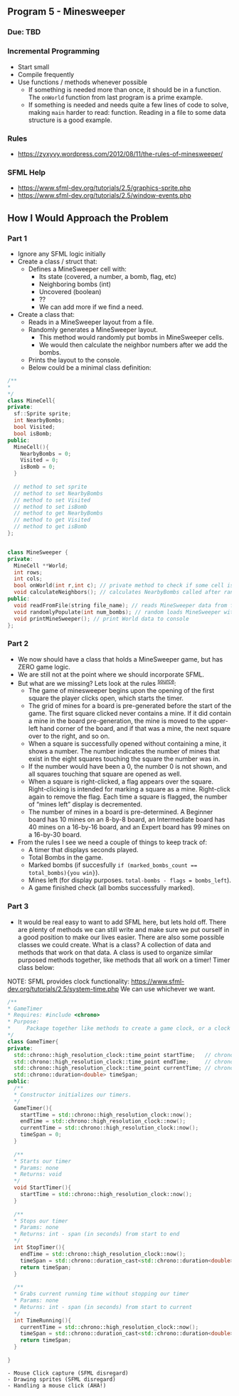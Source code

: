 ## Program 5 - Minesweeper
### Due: TBD



### Incremental Programming

- Start small
- Compile frequently
- Use functions / methods whenever possible
  - If something is needed more than once, it should be in a function. The `onWorld` function from last program is a prime example. 
  - If something is needed and needs quite a few lines of code to solve, making `main` harder to read: function. Reading in a file to some data structure is a good example.
 

### Rules
- https://zyxyvy.wordpress.com/2012/08/11/the-rules-of-minesweeper/

### SFML Help
- https://www.sfml-dev.org/tutorials/2.5/graphics-sprite.php
- https://www.sfml-dev.org/tutorials/2.5/window-events.php

## How I Would Approach the Problem

### Part 1

- Ignore any SFML logic initially
- Create a class / struct that:
  - Defines a MineSweeper cell with:
    - Its state (covered, a number, a bomb, flag, etc)
    - Neighboring bombs (int)
    - Uncovered (boolean)
    - ??
    - We can add more if we find a need.
- Create a class that:
  - Reads in a MineSweeper layout from a file.
  - Randomly generates a MineSweeper layout. 
    - This method would randomly put bombs in MineSweeper cells. 
    - We would then calculate the neighbor numbers after we add the bombs.
  - Prints the layout to the console.
  - Below could be a minimal class definition:
  
```cpp
/**
*
*/
class MineCell{
private:
  sf::Sprite sprite;
  int NearbyBombs;
  bool Visited;
  bool isBomb;
public:
  MineCell(){
    NearbyBombs = 0;
    Visited = 0;
    isBomb = 0;
  }
  
  // method to set sprite
  // method to set NearbyBombs
  // method to set Visited
  // method to set isBomb
  // method to get NearbyBombs
  // method to get Visited
  // method to get isBomb  
};


class MineSweeper {
private:
  MineCell **World;
  int rows;
  int cols;
  bool onWorld(int r,int c); // private method to check if some cell is in bounds
  void calculateNeighbors(); // calculates NearbyBombs called after randomlyPopulate is called
public:
  void readFromFile(string file_name); // reads MineSweeper data from file and loads 2D array
  void randomlyPopulate(int num_bombs); // random loads MineSweeper with num_bombs.
  void printMineSweeper(); // print World data to console 
};
```
  
### Part 2

- We now should have a class that holds a MineSweeper game, but has ZERO game logic.
- We are still not at the point where we should incorporate SFML.
- But what are we missing? Lets look at the rules <sup>[source](https://zyxyvy.wordpress.com/2012/08/11/the-rules-of-minesweeper/)</sup>:
  - The game of minesweeper begins upon the opening of the first square the player clicks open, which starts the timer.
  - The grid of mines for a board is pre-generated before the start of the game. The first square clicked never contains a mine. If it did contain a mine in the board pre-generation, the mine is moved to the upper-left hand corner of the board, and if that was a mine, the next square over to the right, and so on.
  - When a square is successfully opened without containing a mine, it shows a number. The number indicates the number of mines that exist in the eight squares touching the square the number was in.
  - If the number would have been a 0, the number 0 is not shown, and all squares touching that square are opened as well.
  - When a square is right-clicked, a flag appears over the square. Right-clicking is intended for marking a square as a mine. Right-click again to remove the flag. Each time a square is flagged, the number of “mines left” display is decremented.
  - The number of mines in a board is pre-determined. A Beginner board has 10 mines on an 8-by-8 board, an Intermediate board has 40 mines on a 16-by-16 board, and an Expert board has 99 mines on a 16-by-30 board. 
- From the rules I see we need a couple of things to keep track of:
  - A timer that displays seconds played.
  - Total Bombs in the game.
  - Marked bombs (if succesfully `if (marked_bombs_count == total_bombs){you win}`).
  - Mines left (for display purposes. `total-bombs - flags = bombs_left`).
  - A game finished check (all bombs successfully marked).
    
### Part 3 

- It would be real easy to want to add SFML here, but lets hold off. There are plenty of methods we can still write and make sure we put ourself in a good position to make our lives easier. There are also some possible classes we could create. What is a class? A collection of data and methods that work on that data. A class is used to organize similar purposed methods together, like methods that all work on a timer! Timer class below:

NOTE: SFML provides clock functionality: https://www.sfml-dev.org/tutorials/2.5/system-time.php 
We can use whichever we want. 

```cpp
/**
* GameTimer
* Requires: #include <chrono>
* Purpose:
*     Package together like methods to create a game clock, or a clock to determine if mouse clicks are happening too fast, etc.
*/
class GameTimer{
private:
  std::chrono::high_resolution_clock::time_point startTime;   // chrono time type for a start timer
  std::chrono::high_resolution_clock::time_point endTime;     // chrono time type for a ending timer
  std::chrono::high_resolution_clock::time_point currentTime; // chrono time type for checking running time
  std::chrono::duration<double> timeSpan;
public:
  /**
  * Constructor initializes our timers.
  */
  GameTimer(){
    startTime = std::chrono::high_resolution_clock::now();
    endTime = std::chrono::high_resolution_clock::now();
    currentTime = std::chrono::high_resolution_clock::now();
    timeSpan = 0;
  }
  
  /**
  * Starts our timer
  * Params: none
  * Returns: void
  */
  void StartTimer(){
    startTime = std::chrono::high_resolution_clock::now();
  }
  
  /**
  * Stops our timer
  * Params: none
  * Returns: int - span (in seconds) from start to end
  */
  int StopTimer(){
    endTime = std::chrono::high_resolution_clock::now();
    timeSpan = std::chrono::duration_cast<std::chrono::duration<double>>(endTime - startTime);
    return timeSpan;
  }
 
  /**
  * Grabs current running time without stopping our timer
  * Params: none
  * Returns: int - span (in seconds) from start to current
  */
  int TimeRunning(){
    currentTime = std::chrono::high_resolution_clock::now();
    timeSpan = std::chrono::duration_cast<std::chrono::duration<double>>(currentTime - startTime);
    return timeSpan;
  }
  
}
```


  
  
    - Mouse Click capture (SFML disregard)
    - Drawing sprites (SFML disregard)
    - Handling a mouse click (AHA!)
    






